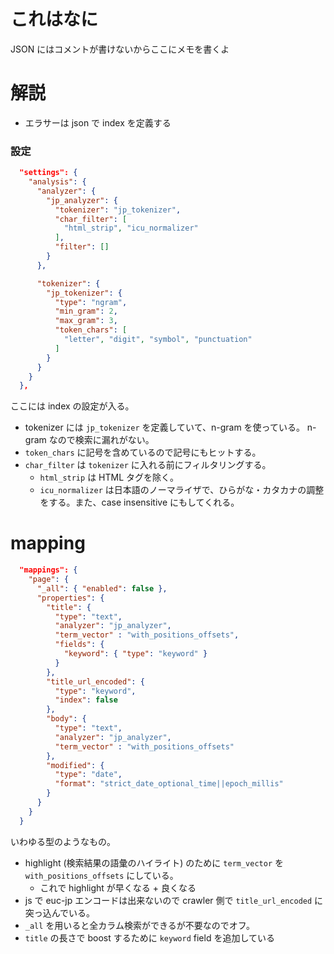 # これはなに

JSON にはコメントが書けないからここにメモを書くよ


# 解説

- エラサーは json で index を定義する


### 設定

``` json
  "settings": {
    "analysis": {
      "analyzer": {
        "jp_analyzer": {
          "tokenizer": "jp_tokenizer",
          "char_filter": [
            "html_strip", "icu_normalizer"
          ],
          "filter": []
        }
      },

      "tokenizer": {
        "jp_tokenizer": {
          "type": "ngram",
          "min_gram": 2,
          "max_gram": 3,
          "token_chars": [
            "letter", "digit", "symbol", "punctuation"
          ]
        }
      }
    }
  },
```

ここには index の設定が入る。 

- tokenizer には `jp_tokenizer` を定義していて、n-gram を使っている。 n-gram なので検索に漏れがない。
- `token_chars` に記号を含めているので記号にもヒットする。
- `char_filter` は `tokenizer` に入れる前にフィルタリングする。
  - `html_strip` は HTML タグを除く。
  - `icu_normalizer` は日本語のノーマライザで、ひらがな・カタカナの調整をする。また、case insensitive にもしてくれる。

# mapping

```json
  "mappings": {
    "page": {
      "_all": { "enabled": false },
      "properties": {
        "title": {
          "type": "text",
          "analyzer": "jp_analyzer",
          "term_vector" : "with_positions_offsets",
          "fields": {
            "keyword": { "type": "keyword" }
          }
        },
        "title_url_encoded": {
          "type": "keyword",
          "index": false
        },
        "body": {
          "type": "text",
          "analyzer": "jp_analyzer",
          "term_vector" : "with_positions_offsets"
        },
        "modified": {
          "type": "date",
          "format": "strict_date_optional_time||epoch_millis"
        }
      }
    }
  }
```

いわゆる型のようなもの。

- highlight (検索結果の語彙のハイライト) のために `term_vector` を `with_positions_offsets` にしている。
    - これで highlight が早くなる + 良くなる
- js で euc-jp エンコードは出来ないので crawler 側で `title_url_encoded` に突っ込んでいる。
- `_all` を用いると全カラム検索ができるが不要なのでオフ。
- `title` の長さで boost するために `keyword` field を追加している
